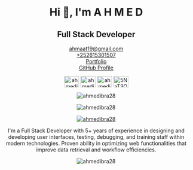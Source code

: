 <p align="center">
<h1 align='center'></h1>
<h1 align="center">Hi 👋, I'm A H M E D</h1>
<h2 align='center'>Full  Stack  Developer</h2>
</p>
<p align="center">
 <a href='mailto:ahmaat19@gmail.com'>ahmaat19@gmail.com</a> </br>
 <a href='tel:+252615301507'>+252615301507</a> </br>
 <a href='https://ahmedibra.com'>Portfolio</a> </br>
 <a href='https://github.com/ahmedibra28'>GitHub Profile</a> </br>
</p>

<p align="center">
<a href="https://fb.com/ahmedibra28" target="blank"><img align="center" src="https://raw.githubusercontent.com/rahuldkjain/github-profile-readme-generator/master/src/images/icons/Social/facebook.svg" alt="ahmedibra28" height="30" width="40" /></a>
<a href="https://instagram.com/ahmedibra28" target="blank"><img align="center" src="https://raw.githubusercontent.com/rahuldkjain/github-profile-readme-generator/master/src/images/icons/Social/instagram.svg" alt="ahmedibra28" height="30" width="40" /></a>
<a href="https://www.youtube.com/c/@ahmedibra28" target="blank"><img align="center" src="https://raw.githubusercontent.com/rahuldkjain/github-profile-readme-generator/master/src/images/icons/Social/youtube.svg" alt="ahmedibra28" height="30" width="40" /></a>
<a href="https://discord.gg/5NaT3QCeS9" target="blank"><img align="center" src="https://raw.githubusercontent.com/rahuldkjain/github-profile-readme-generator/master/src/images/icons/Social/discord.svg" alt="5NaT3QCeS9" height="30" width="40" /></a>
</p>

<p align="center"> 
<img align="center" src="https://github-readme-stats.vercel.app/api/top-langs?username=ahmedibra28&show_icons=true&theme=radical&locale=en&layout=compact" alt="ahmedibra28" />
</p>

<p align="center"> <img src="https://komarev.com/ghpvc/?username=ahmedibra28&label=Profile%20views&color=0e75b6&style=flat" alt="ahmedibra28" /> </p>

<p align="center"> <a href="https://twitter.com/ahmedibra28" target="blank"><img src="https://img.shields.io/twitter/follow/ahmedibra28?logo=twitter&style=for-the-badge" alt="ahmedibra28" /></a> </p>

<p align="center">
I'm a Full Stack Developer with 5+ years of experience in designing and
developing user interfaces, testing, debugging, and training staff within modern technologies.
Proven ability in optimizing web functionalities 
that improve data retrieval and workflow efficiencies.

</P>

<p align="center"> 
<img align="center" src="https://github-readme-stats.vercel.app/api?username=ahmedibra28&show_icons=true&theme=radical" alt="ahmedibra28" />
</p>
